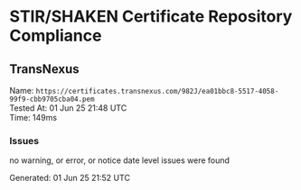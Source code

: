 # STIR/SHAKEN Certificate Repository Compliance

## TransNexus

Name: `https://certificates.transnexus.com/982J/ea01bbc8-5517-4058-99f9-cbb9705cba04.pem`\
Tested At: 01 Jun 25 21:48 UTC\
Time: 149ms

### Issues

no warning, or error, or notice date level issues were found

Generated: 01 Jun 25 21:52 UTC